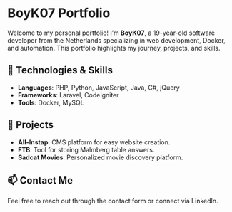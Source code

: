 # BoyK07 Portfolio

Welcome to my personal portfolio! I’m **BoyK07**, a 19-year-old software developer from the Netherlands specializing in web development, Docker, and automation. This portfolio highlights my journey, projects, and skills.

## 🚀 Technologies & Skills
- **Languages**: PHP, Python, JavaScript, Java, C#, jQuery
- **Frameworks**: Laravel, CodeIgniter
- **Tools**: Docker, MySQL

## 📂 Projects
- **All-Instap**: CMS platform for easy website creation.
- **FTB**: Tool for storing Malmberg table answers.
- **Sadcat Movies**: Personalized movie discovery platform.

## 📫 Contact Me
Feel free to reach out through the contact form or connect via LinkedIn.
